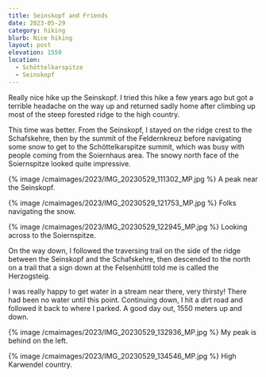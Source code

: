 ```yaml
---
title: Seinskopf and Friends
date: 2023-05-29
category: hiking
blurb: Nice hiking
layout: post
elevation: 1550
location:
  - Schöttelkarspitze
  - Seinskopf
---
```


Really nice hike up the Seinskopf. I tried this hike a few years ago but
got a terrible headache on the way up and returned sadly home after climbing
up most of the steep forested ridge to the high country.

This time was better. From the Seinskopf, I stayed on the ridge crest to the
Schafskehre, then by the summit of the Feldernkreuz before navigating some
snow to get to the Schöttelkarspitze summit, which was busy with people coming
from the Soiernhaus area. The snowy north face of the Soiernspitze looked
quite impressive.

{% image /cmaimages/2023/IMG_20230529_111302_MP.jpg %}
A peak near the Seinskopf.

{% image /cmaimages/2023/IMG_20230529_121753_MP.jpg %}
Folks navigating the snow.

{% image /cmaimages/2023/IMG_20230529_122945_MP.jpg %}
Looking across to the Soiernspitze.

On the way down, I followed the traversing trail on the side of the ridge
between the Seinskopf and the Schafskehre, then descended to the north on
a trail that a sign down at the Felsenhüttl told me is called the Herzogsteig.

I was really happy to get water in a stream near there, very thirsty! There
had been no water until this point. Continuing down, I hit a dirt road
and followed it back to where I parked. A good day out, 1550 meters up and
down.

{% image /cmaimages/2023/IMG_20230529_132936_MP.jpg %}
My peak is behind on the left.

{% image /cmaimages/2023/IMG_20230529_134546_MP.jpg %}
High Karwendel country.

